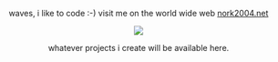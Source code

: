 <p align="center">  waves, i like to code :-) visit me on the world wide web <a href="https://nork2004.neocities.org/">nork2004.net</a>
<p align="center"><img src="https://file.garden/ZAkEYVkUN2HXHCu3/web/graphics/hgjh.gif">
<p align="center"> whatever projects i create will be available here.
